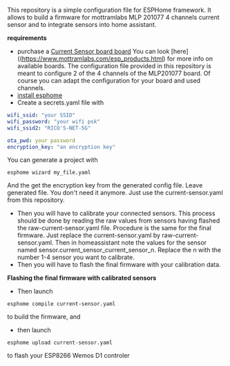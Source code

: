 This repository is a simple configuration file for ESPHome framework.
It allows to build a firmware for mottramlabs MLP 201077 4 channels current sensor and to integrate sensors into home assistant.

**requirements**

- purchase a [Current Sensor board board](https://www.ebay.co.uk/sch/i.html?_nkw=&_armrs=1&_ipg=&_from=&_ssn=mlabs2018)
  You can look [here]((https://www.mottramlabs.com/esp_products.html) for more info on available boards.
  The configuration file provided in this repository is meant to configure 2 of the 4 channels of the MLP201077 board.
  Of course you can adapt the configuration for your board and used channels.
- [install esphome](https://esphome.io/guides/installing_esphome.html#)
- Create a secrets.yaml file with

```yaml
wifi_ssid: "your SSID"
wifi_password: "your wifi psk"
wifi_ssid2: "RICO'S-NET-5G"

ota_pwd: your password
encryption_key: "an encryption key"
```

You can generate a project with

```
esphome wizard my_file.yaml
```

And the get the encryption key from the generated config file. Leave generated file. You don't need it anymore. Just use the current-sensor.yaml from this repository.

- Then you will have to calibrate your connected sensors.
  This process should be done by reading the raw values from sensors having flashed the raw-current-sensor.yaml file. Procedure is the same for the final firmware.
  Just replace the current-sensor.yaml by raw-current-sensor.yaml.
  Then in homeassistant note the values for the sensor named sensor.current_sensor_current_sensor_n. Replace the n with the number 1-4 sensor you want to calibrate.
- Then you will have to flash the final firmware with your calibration data.

**Flashing the final firmware with calibrated sensors**

- Then launch

```
esphome compile current-sensor.yaml
```

to build the firmware, and

- then launch

```
esphome upload current-sensor.yaml
```

to flash your ESP8266 Wemos D1 controler

